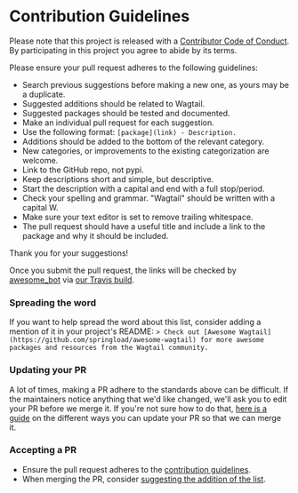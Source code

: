 # Contribution Guidelines

Please note that this project is released with a [Contributor Code of Conduct](CODE_OF_CONDUCT.md). By participating in this project you agree to abide by its terms.

Please ensure your pull request adheres to the following guidelines:

- Search previous suggestions before making a new one, as yours may be a duplicate.
- Suggested additions should be related to Wagtail.
- Suggested packages should be tested and documented.
- Make an individual pull request for each suggestion.
- Use the following format: `[package](link) - Description.`
- Additions should be added to the bottom of the relevant category.
- New categories, or improvements to the existing categorization are welcome.
- Link to the GitHub repo, not pypi.
- Keep descriptions short and simple, but descriptive.
- Start the description with a capital and end with a full stop/period.
- Check your spelling and grammar. "Wagtail" should be written with a capital W.
- Make sure your text editor is set to remove trailing whitespace.
- The pull request should have a useful title and include a link to the package and why it should be included.

Thank you for your suggestions!

Once you submit the pull request, the links will be checked by [awesome_bot](https://github.com/dkhamsing/awesome_bot) via [our Travis build](https://travis-ci.org/springload/awesome-wagtail).

### Spreading the word

If you want to help spread the word about this list, consider adding a mention of it in your project's README: `> Check out [Awesome Wagtail](https://github.com/springload/awesome-wagtail) for more awesome packages and resources from the Wagtail community.`

### Updating your PR

A lot of times, making a PR adhere to the standards above can be difficult. If the maintainers notice anything that we'd like changed, we'll ask you to edit your PR before we merge it. If you're not sure how to do that, [here is a guide](https://github.com/RichardLitt/docs/blob/master/amending-a-commit-guide.md) on the different ways you can update your PR so that we can merge it.

### Accepting a PR

- Ensure the pull request adheres to the [contribution guidelines](#contribution-guidelines).
- When merging the PR, consider [suggesting the addition of the list](#spreading-the-word).
